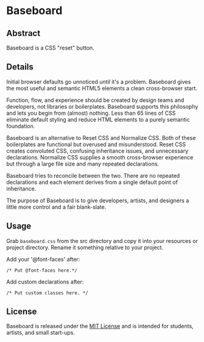 # Baseboard #

## Abstract ##

Baseboard is a CSS "reset" button.

## Details ##

Initial browser defaults go unnoticed *until* it's a problem. Baseboard gives the most useful and semantic HTML5 elements a clean cross-browser start.

Function, flow, and experience should be created by design teams and developers, not libraries or boilerplates. Baseboard supports this philosophy and lets you begin from (almost) nothing. Less than 65 lines of CSS eliminate default styling and reduce HTML elements to a purely semantic foundation.

Baseboard is an alternative to Reset CSS and Normalize CSS. Both of these boilerplates are functional but overused and misunderstood. Reset CSS creates convoluted CSS, confusing inheritance issues, and unnecessary declarations. Normalize CSS supplies a smooth cross-browser experience but through a large file size and many repeated declarations.

Baseboard tries to reconcile between the two. There are no repeated declarations and each element derives from a single default point of inheritance.

The purpose of Baseboard is to give developers, artists, and designers a little more control and a fair blank-slate.

## Usage ##

Grab `baseboard.css` from the src directory and copy it into your resources or project directory. Rename it something relative to your project. 

Add your '@font-faces' after:

`/* Put @font-faces here.*/`

Add custom declarations after:

`/* Put custom classes here. */`

## License ##

Baseboard is released under the [MIT License](https://opensource.org/licenses/MIT) and is intended for students, artists, and small start-ups.
